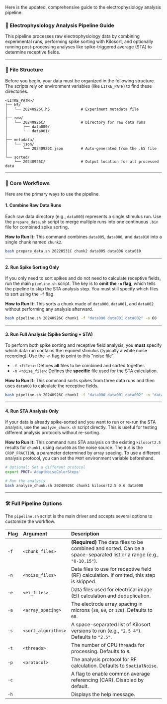 Here is the updated, comprehensive guide to the electrophysiology analysis pipeline.

### 🧠 Electrophysiology Analysis Pipeline Guide

This pipeline processes raw electrophysiology data by combining experimental runs, performing spike sorting with Kilosort, and optionally running post-processing analyses like spike-triggered average (STA) to determine receptive fields.

-----

### 📂 File Structure

Before you begin, your data must be organized in the following structure. The scripts rely on environment variables (like `LITKE_PATH`) to find these directories.

```
<LITKE_PATH>/
├── h5/
│   └── 20240926C.h5              # Experiment metadata file
│
├── raw/
│   └── 20240926C/                # Directory for raw data runs
│       ├── data000/
│       └── data001/
│
├── metadata/
│   └── json/
│       └── 20240926C.json        # Auto-generated from the .h5 file
│
└── sorted/
    └── 20240926C/                # Output location for all processed data
```

-----

### 🚀 Core Workflows

Here are the primary ways to use the pipeline.

#### 1\. Combine Raw Data Runs

Each raw data directory (e.g., `data000`) represents a single stimulus run. Use the `prepare_data.sh` script to merge multiple runs into one continuous `.bin` file for combined spike sorting.

**How to Run It:**
This command combines `data005`, `data006`, and `data010` into a single chunk named `chunk2`.

```bash
bash prepare_data.sh 20220531C chunk2 data005 data006 data010
```

-----

#### 2\. Run Spike Sorting Only

If you only need to sort spikes and do not need to calculate receptive fields, run the main `pipeline.sh` script. The key is to **omit the `-n` flag**, which tells the pipeline to skip the STA analysis step. You must still specify which files to sort using the `-f` flag.

**How to Run It:**
This sorts a chunk made of `data000`, `data001`, and `data002` without performing any analysis afterward.

```bash
bash pipeline.sh 20240926C chunk1 -f "data000 data001 data002" -a 60
```

-----

#### 3\. Run Full Analysis (Spike Sorting + STA)

To perform both spike sorting and receptive field analysis, you **must** specify which data run contains the required stimulus (typically a white noise recording). Use the `-n` flag to point to this "noise file".

  * `-f <files>`: Defines **all** files to be combined and sorted together.
  * `-n <noise_file>`: Defines the **specific** file used for the STA calculation.

**How to Run It:**
This command sorts spikes from three data runs and then uses `data000` to calculate the receptive fields.

```bash
bash pipeline.sh 20240926C chunk1 -f "data000 data001 data002" -n "data000" -a 60
```

-----

#### 4\. Run STA Analysis Only

If your data is already spike-sorted and you want to run or re-run the STA analysis, use the `analyze_chunk.sh` script directly. This is useful for testing different analysis protocols without re-sorting.

**How to Run It:**
This command runs STA analysis on the existing `kilosort2.5` results for `chunk1`, using `data000` as the noise source. The `0.6` is the `CROP_FRACTION`, a parameter determined by array spacing. To use a different analysis protocol, you can set the `PROT` environment variable beforehand.

```bash
# Optional: Set a different protocol
export PROT='AdaptNoiseColorSteps'

# Run the analysis
bash analyze_chunk.sh 20240926C chunk1 kilosort2.5 0.6 data000
```

-----

### 🛠️ Full Pipeline Options

The `pipeline.sh` script is the main driver and accepts several options to customize the workflow.

| Flag | Argument | Description |
| :--- | :--- | :--- |
| `-f` | `<chunk_files>` | **(Required)** The data files to be combined and sorted. Can be a space-separated list or a range (e.g., `"0-10,15"`). |
| `-n` | `<noise_files>` | Data files to use for receptive field (RF) calculation. If omitted, this step is skipped. |
| `-e` | `<ei_files>` | Data files used for electrical image (EI) calculation and deduplication. |
| `-a` | `<array_spacing>` | The electrode array spacing in microns (`30`, `60`, or `120`). Defaults to `60`. |
| `-s` | `<sort_algorithms>` | A space-separated list of Kilosort versions to run (e.g., `"2.5 4"`). Defaults to `"2.5"`. |
| `-t` | `<threads>` | The number of CPU threads for processing. Defaults to `8`. |
| `-p` | `<protocol>` | The analysis protocol for RF calculation. Defaults to `SpatialNoise`. |
| `-c` | | A flag to enable common average referencing (CAR). Disabled by default. |
| `-h` | | Displays the help message. |
